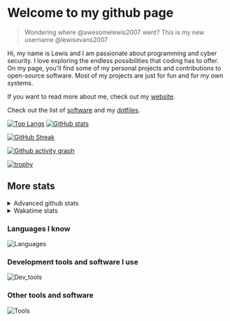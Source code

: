 # Welcome to my github page
> Wondering where @awesomelewis2007 went? This is my new username @lewisevans2007

Hi, my name is Lewis and I am passionate about programming and cyber security. I love exploring the endless possibilities that coding has to offer. On my page, you'll find some of my personal projects and contributions to open-source software. Most of my projects are just for fun and for my own systems.

If you want to read more about me, check out my [website](https://lewisevans2007.github.io/).

Check out the list of [software](https://github.com/lewisevans2007/lewisevans2007/blob/master/software.md) and my [dotfiles](https://github.com/lewisevans2007/dotfiles).



[![Top Langs](https://github-readme-stats.vercel.app/api/top-langs/?username=lewisevans2007&hide=html,css,jupyter%20notebook&langs_count=10&layout=compact&theme=transparent&exclude_repo=GPT-code-repository)](https://github.com/anuraghazra/github-readme-stats) [![GitHub stats](https://github-readme-stats.vercel.app/api?username=lewisevans2007&show_icons=true&theme=transparent)](https://github.com/anuraghazra/github-readme-stats)

[![GitHub Streak](https://streak-stats.demolab.com?user=Awesomelewis2007&theme=transparent)](https://git.io/streak-stats)

[![Github activity graph](https://github-readme-activity-graph.vercel.app/graph?username=lewisevans2007&theme=github-compact&area=true)](https://github.com/ashutosh00710/github-readme-activity-graph)

[![trophy](https://github-profile-trophy.vercel.app/?username=lewisevans2007&theme=darkhub)](https://github.com/ryo-ma/github-profile-trophy)

## More stats
<details close>
<summary>Advanced github stats</summary>
<br>
  
![Metrics](https://raw.githubusercontent.com/lewisevans2007/lewisevans2007/master/github-metrics.svg)
  
</details>

<details close>
<summary>Wakatime stats</summary>
<br>

<!--START_SECTION:waka-->

```txt
Python        4 hrs 21 mins   ██████████████▓░░░░░░░░░░   58.04 %
Markdown      1 hr 14 mins    ████░░░░░░░░░░░░░░░░░░░░░   16.45 %
JSON          48 mins         ██▓░░░░░░░░░░░░░░░░░░░░░░   10.77 %
Other         26 mins         █▒░░░░░░░░░░░░░░░░░░░░░░░   05.96 %
INI           6 mins          ▒░░░░░░░░░░░░░░░░░░░░░░░░   01.48 %
Bash          5 mins          ▒░░░░░░░░░░░░░░░░░░░░░░░░   01.21 %
C++           5 mins          ▒░░░░░░░░░░░░░░░░░░░░░░░░   01.20 %
YAML          4 mins          ▒░░░░░░░░░░░░░░░░░░░░░░░░   00.95 %
Makefile      4 mins          ▒░░░░░░░░░░░░░░░░░░░░░░░░   00.93 %
C             4 mins          ▒░░░░░░░░░░░░░░░░░░░░░░░░   00.93 %
Batchfile     2 mins          ░░░░░░░░░░░░░░░░░░░░░░░░░   00.57 %
Text          1 min           ░░░░░░░░░░░░░░░░░░░░░░░░░   00.42 %
HTML          1 min           ░░░░░░░░░░░░░░░░░░░░░░░░░   00.24 %
Docker        1 min           ░░░░░░░░░░░░░░░░░░░░░░░░░   00.24 %
JavaScript    0 secs          ░░░░░░░░░░░░░░░░░░░░░░░░░   00.18 %
```

<!--END_SECTION:waka-->
</details>

### Languages I know
![Languages](https://skillicons.dev/icons?i=python,cpp,cs,c,javascript,nodejs,dotnet,bash,css,html,rust)
### Development tools and software I use
![Dev_tools](https://skillicons.dev/icons?i=git,docker,github,googlecloud,vscode,visualstudio,raspberrypi,linux,powershell,replit)
### Other tools and software
![Tools](https://skillicons.dev/icons?i=blender,ps,pr,ai,xd,figma)
